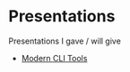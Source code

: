 # Presentations

Presentations I gave / will give

- [Modern CLI Tools](https://pbek.github.io/presentations/modern-cli-tools/)
